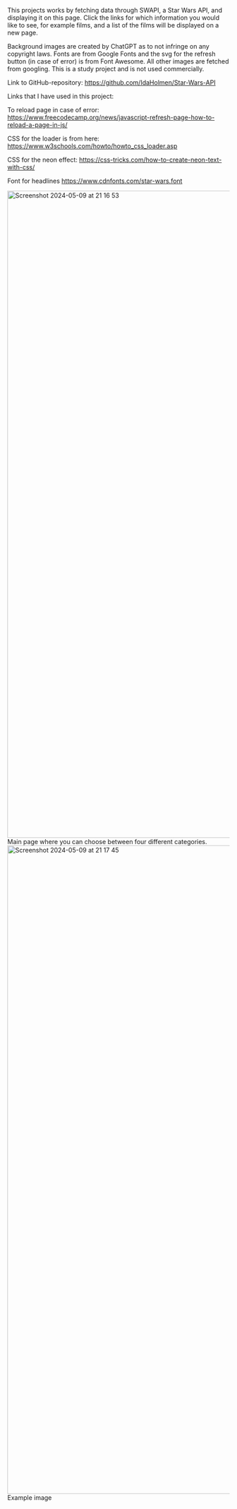 This projects works by fetching data through SWAPI, a Star Wars API, and displaying it on this page. 
Click the links for which information you would like to see, for example films, and a list of the films will be displayed on a new page.

Background images are created by ChatGPT as to not infringe on any copyright laws. 
Fonts are from Google Fonts and the svg for the refresh button (in case of error) is from Font Awesome.
All other images are fetched from googling.
This is a study project and is not used commercially.

Link to GitHub-repository:
https://github.com/IdaHolmen/Star-Wars-API


Links that I have used in this project:

To reload page in case of error:
https://www.freecodecamp.org/news/javascript-refresh-page-how-to-reload-a-page-in-js/

CSS for the loader is from here:
https://www.w3schools.com/howto/howto_css_loader.asp

CSS for the neon effect:
https://css-tricks.com/how-to-create-neon-text-with-css/

Font for headlines
https://www.cdnfonts.com/star-wars.font

<img width="1467" alt="Screenshot 2024-05-09 at 21 16 53" src="https://github.com/IdaHolmen/Star-Wars-API/assets/143997448/1f2b4746-ec53-44de-bb0f-fbfda5a57e04">
Main page where you can choose between four different categories.

<img width="1470" alt="Screenshot 2024-05-09 at 21 17 45" src="https://github.com/IdaHolmen/Star-Wars-API/assets/143997448/3e50ee95-2890-4eda-b833-c5d1d14add84">
Example image



